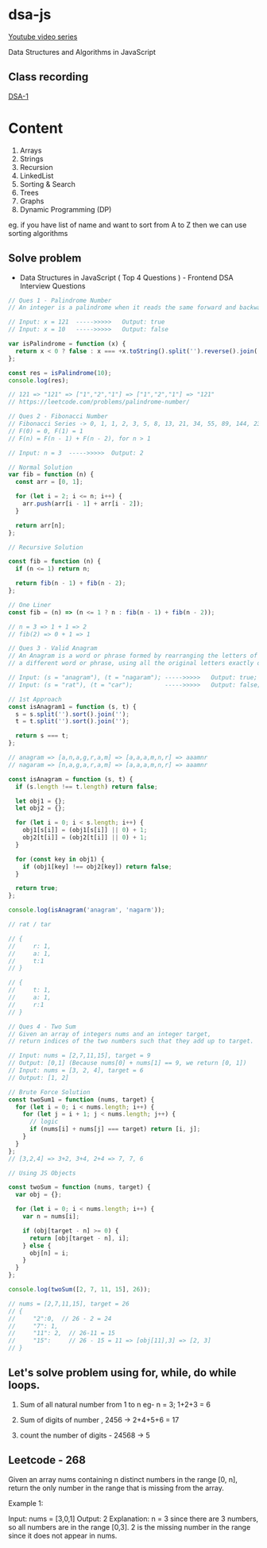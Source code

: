 # dsa-js

[Youtube video series](https://www.youtube.com/watch?v=coqQwbDezUA&list=PLC3y8-rFHvwjPxNAKvZpdnsr41E0fCMMP&index=1)

Data Structures and Algorithms in JavaScript

## Class recording

[DSA-1](https://youtu.be/K0rzX_fS2MU)

# Content

1. Arrays
2. Strings
3. Recursion
4. LinkedList
5. Sorting & Search
6. Trees
7. Graphs
8. Dynamic Programming (DP)

eg. if you have list of name and want to sort from A to Z then we can use sorting algorithms

## Solve problem

- Data Structures in JavaScript ( Top 4 Questions ) - Frontend DSA Interview Questions

```javascript
// Ques 1 - Palindrome Number
// An integer is a palindrome when it reads the same forward and backward.

// Input: x = 121  ----->>>>>   Output: true
// Input: x = 10   ----->>>>>   Output: false

var isPalindrome = function (x) {
  return x < 0 ? false : x === +x.toString().split('').reverse().join('');
};

const res = isPalindrome(10);
console.log(res);

// 121 => "121" => ["1","2","1"] => ["1","2","1"] => "121"
// https://leetcode.com/problems/palindrome-number/
```

```javascript
// Ques 2 - Fibonacci Number
// Fibonacci Series -> 0, 1, 1, 2, 3, 5, 8, 13, 21, 34, 55, 89, 144, 233...
// F(0) = 0, F(1) = 1
// F(n) = F(n - 1) + F(n - 2), for n > 1

// Input: n = 3  ----->>>>>  Output: 2

// Normal Solution
var fib = function (n) {
  const arr = [0, 1];

  for (let i = 2; i <= n; i++) {
    arr.push(arr[i - 1] + arr[i - 2]);
  }

  return arr[n];
};

// Recursive Solution

const fib = function (n) {
  if (n <= 1) return n;

  return fib(n - 1) + fib(n - 2);
};

// One Liner
const fib = (n) => (n <= 1 ? n : fib(n - 1) + fib(n - 2));

// n = 3 => 1 + 1 => 2
// fib(2) => 0 + 1 => 1
```

```javascript
// Ques 3 - Valid Anagram
// An Anagram is a word or phrase formed by rearranging the letters of
// a different word or phrase, using all the original letters exactly once.

// Input: (s = "anagram"), (t = "nagaram"); ----->>>>>   Output: true;
// Input: (s = "rat"), (t = "car");         ----->>>>>   Output: false;

// 1st Approach
const isAnagram1 = function (s, t) {
  s = s.split('').sort().join('');
  t = t.split('').sort().join('');

  return s === t;
};

// anagram => [a,n,a,g,r,a,m] => [a,a,a,m,n,r] => aaamnr
// nagaram => [n,a,g,a,r,a,m] => [a,a,a,m,n,r] => aaamnr

const isAnagram = function (s, t) {
  if (s.length !== t.length) return false;

  let obj1 = {};
  let obj2 = {};

  for (let i = 0; i < s.length; i++) {
    obj1[s[i]] = (obj1[s[i]] || 0) + 1;
    obj2[t[i]] = (obj2[t[i]] || 0) + 1;
  }

  for (const key in obj1) {
    if (obj1[key] !== obj2[key]) return false;
  }

  return true;
};

console.log(isAnagram('anagram', 'nagarm'));

// rat / tar

// {
//     r: 1,
//     a: 1,
//     t:1
// }

// {
//     t: 1,
//     a: 1,
//     r:1
// }
```

```javascript
// Ques 4 - Two Sum
// Given an array of integers nums and an integer target,
// return indices of the two numbers such that they add up to target.

// Input: nums = [2,7,11,15], target = 9
// Output: [0,1] (Because nums[0] + nums[1] == 9, we return [0, 1])
// Input: nums = [3, 2, 4], target = 6
// Output: [1, 2]

// Brute Force Solution
const twoSum1 = function (nums, target) {
  for (let i = 0; i < nums.length; i++) {
    for (let j = i + 1; j < nums.length; j++) {
      // logic
      if (nums[i] + nums[j] === target) return [i, j];
    }
  }
};
// [3,2,4] => 3+2, 3+4, 2+4 => 7, 7, 6

// Using JS Objects

const twoSum = function (nums, target) {
  var obj = {};

  for (let i = 0; i < nums.length; i++) {
    var n = nums[i];

    if (obj[target - n] >= 0) {
      return [obj[target - n], i];
    } else {
      obj[n] = i;
    }
  }
};

console.log(twoSum([2, 7, 11, 15], 26));

// nums = [2,7,11,15], target = 26
// {
//     "2":0,  // 26 - 2 = 24
//     "7": 1,
//     "11": 2,  // 26-11 = 15
//     "15":     // 26 - 15 = 11 => [obj[11],3] => [2, 3]
// }
```

## Let's solve problem using for, while, do while loops.

1. Sum of all natural number from 1 to n eg- n = 3; 1+2+3 = 6

2. Sum of digits of number , 2456 -> 2+4+5+6 = 17

3. count the number of digits - 24568 -> 5

## Leetcode - 268

Given an array nums containing n distinct numbers in the range [0, n], return the only number in the range that is missing from the array.

Example 1:

Input: nums = [3,0,1]
Output: 2
Explanation: n = 3 since there are 3 numbers, so all numbers are in the range [0,3]. 2 is the missing number in the range since it does not appear in nums.
